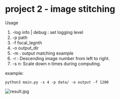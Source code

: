 # project 2 - image stitching

Usage

1. -log info | debug : set logging level
2. -p path
3. -f focal_legnth
4. -o output_dir
5. -m : output matching example
6. -r : Descending image number from left to right.
7. -s n: Scale down n times during computing.

example:

`
python3 main.py -s 4 -p data/ -o output -f 1200
`

![result.jpg](reports/docs/result.jpg)
